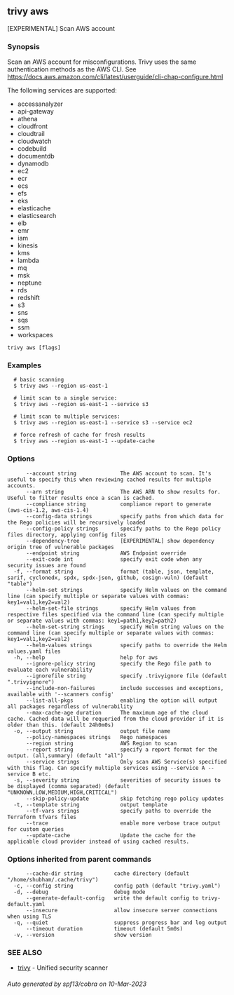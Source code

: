 ## trivy aws

[EXPERIMENTAL] Scan AWS account

### Synopsis

Scan an AWS account for misconfigurations. Trivy uses the same authentication methods as the AWS CLI. See https://docs.aws.amazon.com/cli/latest/userguide/cli-chap-configure.html

The following services are supported:
- accessanalyzer
- api-gateway
- athena
- cloudfront
- cloudtrail
- cloudwatch
- codebuild
- documentdb
- dynamodb
- ec2
- ecr
- ecs
- efs
- eks
- elasticache
- elasticsearch
- elb
- emr
- iam
- kinesis
- kms
- lambda
- mq
- msk
- neptune
- rds
- redshift
- s3
- sns
- sqs
- ssm
- workspaces


```
trivy aws [flags]
```

### Examples

```
  # basic scanning
  $ trivy aws --region us-east-1

  # limit scan to a single service:
  $ trivy aws --region us-east-1 --service s3

  # limit scan to multiple services:
  $ trivy aws --region us-east-1 --service s3 --service ec2

  # force refresh of cache for fresh results
  $ trivy aws --region us-east-1 --update-cache

```

### Options

```
      --account string              The AWS account to scan. It's useful to specify this when reviewing cached results for multiple accounts.
      --arn string                  The AWS ARN to show results for. Useful to filter results once a scan is cached.
      --compliance string           compliance report to generate (aws-cis-1.2, aws-cis-1.4)
      --config-data strings         specify paths from which data for the Rego policies will be recursively loaded
      --config-policy strings       specify paths to the Rego policy files directory, applying config files
      --dependency-tree             [EXPERIMENTAL] show dependency origin tree of vulnerable packages
      --endpoint string             AWS Endpoint override
      --exit-code int               specify exit code when any security issues are found
  -f, --format string               format (table, json, template, sarif, cyclonedx, spdx, spdx-json, github, cosign-vuln) (default "table")
      --helm-set strings            specify Helm values on the command line (can specify multiple or separate values with commas: key1=val1,key2=val2)
      --helm-set-file strings       specify Helm values from respective files specified via the command line (can specify multiple or separate values with commas: key1=path1,key2=path2)
      --helm-set-string strings     specify Helm string values on the command line (can specify multiple or separate values with commas: key1=val1,key2=val2)
      --helm-values strings         specify paths to override the Helm values.yaml files
  -h, --help                        help for aws
      --ignore-policy string        specify the Rego file path to evaluate each vulnerability
      --ignorefile string           specify .trivyignore file (default ".trivyignore")
      --include-non-failures        include successes and exceptions, available with '--scanners config'
      --list-all-pkgs               enabling the option will output all packages regardless of vulnerability
      --max-cache-age duration      The maximum age of the cloud cache. Cached data will be requeried from the cloud provider if it is older than this. (default 24h0m0s)
  -o, --output string               output file name
      --policy-namespaces strings   Rego namespaces
      --region string               AWS Region to scan
      --report string               specify a report format for the output. (all,summary) (default "all")
      --service strings             Only scan AWS Service(s) specified with this flag. Can specify multiple services using --service A --service B etc.
  -s, --severity string             severities of security issues to be displayed (comma separated) (default "UNKNOWN,LOW,MEDIUM,HIGH,CRITICAL")
      --skip-policy-update          skip fetching rego policy updates
  -t, --template string             output template
      --tf-vars strings             specify paths to override the Terraform tfvars files
      --trace                       enable more verbose trace output for custom queries
      --update-cache                Update the cache for the applicable cloud provider instead of using cached results.
```

### Options inherited from parent commands

```
      --cache-dir string          cache directory (default "/home/shubham/.cache/trivy")
  -c, --config string             config path (default "trivy.yaml")
  -d, --debug                     debug mode
      --generate-default-config   write the default config to trivy-default.yaml
      --insecure                  allow insecure server connections when using TLS
  -q, --quiet                     suppress progress bar and log output
      --timeout duration          timeout (default 5m0s)
  -v, --version                   show version
```

### SEE ALSO

* [trivy](index.md)	 - Unified security scanner

###### Auto generated by spf13/cobra on 10-Mar-2023
